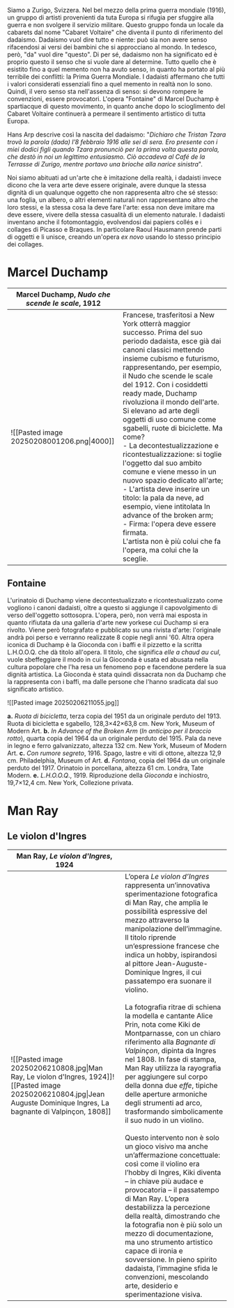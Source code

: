 Siamo a Zurigo, Svizzera. Nel bel mezzo della prima guerra mondiale (1916), un gruppo di artisti provenienti da tuta Europa si rifugia per sfuggire alla guerra e non svolgere il servizio militare. Questo gruppo fonda un locale da cabarets dal nome "Cabaret Voltaire" che diventa il punto di riferimento del dadaismo. Dadaismo vuol dire tutto e niente: può sia non avere senso rifacendosi ai versi dei bambini che si approcciano al mondo. In tedesco, però, "da" vuol dire "questo". Di per sé, dadaismo non ha significato ed è proprio questo il senso che si vuole dare al determine. Tutto quello che è esistito fino a quel memento non ha avuto senso, in quanto ha portato al più terribile dei conflitti: la Prima Guerra Mondiale. I dadaisti affermano che tutti i valori considerati essenziali fino a quel memento in realtà non lo sono. Quindi, il vero senso sta nell'assenza di senso: si devono rompere le convenzioni, essere provocatori. 
L'opera "Fontaine" di Marcel Duchamp è spartiacque di questo movimento, in quanto anche dopo lo scioglimento del Cabaret Voltaire continuerà a permeare il sentimento artistico di tutta Europa.

Hans Arp descrive così la nascita del dadaismo: "_Dichiaro che Tristan Tzara trovò la parola (dada) l’8 febbraio 1916 alle sei di sera. Ero presente con i miei dodici figli quando Tzara pronunciò per la prima volta questa parola, che destò in noi un legittimo entusiasmo. Ciò accadeva al Café de la Terrasse di Zurigo, mentre portavo una brioche alla narice sinistra_".

Noi siamo abituati ad un'arte che è imitazione della realtà, i dadaisti invece dicono che la vera arte deve essere originale, avere dunque la stessa dignità di un qualunque oggetto che non rappresenta altro che sé stesso: una foglia, un albero, o altri elementi naturali non rappresentano altro che loro stessi, e la stessa cosa la deve fare l'arte: essa non deve imitare ma deve essere, vivere della stessa casualità di un elemento naturale. 
I dadaisti inventano anche il fotomontaggio, evolvendosi dai papiers collés e i collages di Picasso e Braques. In particolare Raoul Hausmann prende parti di oggetti e li unisce, creando un'opera *ex novo* usando lo stesso principio dei collages. 

# Marcel Duchamp

| Marcel Duchamp, *Nudo che scende le scale*, 1912 |                                                                                                                                                                                                                                                                                                                                                                                                                                                                                                                                                                                                                                                                                                                                                                                            |
| ------------------------------------------------ | ------------------------------------------------------------------------------------------------------------------------------------------------------------------------------------------------------------------------------------------------------------------------------------------------------------------------------------------------------------------------------------------------------------------------------------------------------------------------------------------------------------------------------------------------------------------------------------------------------------------------------------------------------------------------------------------------------------------------------------------------------------------------------------------ |
| ![[Pasted image 20250208001206.png\|4000]]       | Francese, trasferitosi a New York otterrà maggior successo. Prima del suo periodo dadaista, esce già dai canoni classici mettendo insieme cubismo e futurismo, rappresentando, per esempio, il Nudo che scende le scale del 1912. Con i cosiddetti ready made, Duchamp rivoluziona il mondo dell'arte. Si elevano ad arte degli oggetti di uso comune come sgabelli, ruote di biciclette. Ma come?<br>- La decontestualizzazione e ricontestualizzazione: si toglie l'oggetto dal suo ambito comune e viene messo in un nuovo spazio dedicato all'arte;<br>- L'artista deve inserire un titolo: la pala da neve, ad esempio, viene intitolata In advance of the broken arm;<br>- Firma: l'opera deve essere firmata.<br>L'artista non è più colui che fa l'opera, ma colui che la sceglie. |


## Fontaine 

L'urinatoio di Duchamp viene decontestualizzato e ricontestualizzato come vogliono i canoni dadaisti, oltre a questo si aggiunge il capovolgimento di verso dell'oggetto sottosopra. 
L'opera, però, non verrà mai esposta in quanto rifiutata da una galleria d'arte new yorkese cui Duchamp si era rivolto. Viene però fotografato e pubblicato su una rivista d'arte: l'originale andrà poi perso e verranno realizzate 8 copie negli anni '60. 
Altra opera iconica di Duchamp è la Gioconda con i baffi e il pizzetto e la scritta L.H.O.O.Q. che dà titolo all'opera. Il titolo, che significa *elle a chaud au cul*, vuole sbeffeggiare il modo in cui la Gioconda è usata ed abusata nella cultura popolare che l'ha resa un fenomeno pop e facendone perdere la sua dignità artistica. La Gioconda è stata quindi dissacrata non da Duchamp che la rappresenta con i baffi, ma dalle persone che l'hanno sradicata dal suo significato artistico. 

![[Pasted image 20250206211055.jpg]]

**a.** _Ruota di bicicletta_, terza copia del 1951 da un originale perduto del 1913. Ruota di bicicletta e sgabello, 128,3×42×63,8 cm. New York, Museum of Modern Art.
**b.** _In Advance of the Broken Arm_ (_In anticipo per il braccio rotto_), quarta copia del 1964 da un originale perduto del 1915. Pala da neve in legno e ferro galvanizzato, altezza 132 cm. New York, Museum of Modern Art.
**c.** _Con rumore segreto_, 1916. Spago, lastre e viti di ottone, altezza 12,9 cm. Philadelphia, Museum of Art.
**d.** _Fontana_, copia del 1964 da un originale perduto del 1917. Orinatoio in porcellana, altezza 61 cm. Londra, Tate Modern.
**e.** _L.H.O.O.Q_., 1919. Riproduzione della _Gioconda_ e inchiostro, 19,7×12,4 cm. New York, Collezione privata.

# Man Ray

## Le violon d'Ingres

| Man Ray, *Le violon d'Ingres*, 1924                                                                                                                                        |                                                                                                                                                                                                                                                                                                                                                                                                                                                                                                                                                                                                                                                                                                                                                                                                                                                                                                                                                                                                                                                                                                                                                                                                                                                                                                      |
| -------------------------------------------------------------------------------------------------------------------------------------------------------------------------- | ---------------------------------------------------------------------------------------------------------------------------------------------------------------------------------------------------------------------------------------------------------------------------------------------------------------------------------------------------------------------------------------------------------------------------------------------------------------------------------------------------------------------------------------------------------------------------------------------------------------------------------------------------------------------------------------------------------------------------------------------------------------------------------------------------------------------------------------------------------------------------------------------------------------------------------------------------------------------------------------------------------------------------------------------------------------------------------------------------------------------------------------------------------------------------------------------------------------------------------------------------------------------------------------------------- |
| ![[Pasted image 20250206210808.jpg\|Man Ray, Le violon d'Ingres, 1924]]![[Pasted image 20250206210804.jpg\|Jean Auguste Dominique Ingres, La bagnante di Valpinçon, 1808]] | L’opera _Le violon d’Ingres_ rappresenta un’innovativa sperimentazione fotografica di Man Ray, che amplia le possibilità espressive del mezzo attraverso la manipolazione dell’immagine. Il titolo riprende un’espressione francese che indica un hobby, ispirandosi al pittore Jean-Auguste-Dominique Ingres, il cui passatempo era suonare il violino.<br><br>La fotografia ritrae di schiena la modella e cantante Alice Prin, nota come Kiki de Montparnasse, con un chiaro riferimento alla _Bagnante di Valpinçon_, dipinta da Ingres nel 1808. In fase di stampa, Man Ray utilizza la rayografia per aggiungere sul corpo della donna due _effe_, tipiche delle aperture armoniche degli strumenti ad arco, trasformando simbolicamente il suo nudo in un violino.<br><br>Questo intervento non è solo un gioco visivo ma anche un’affermazione concettuale: così come il violino era l’hobby di Ingres, Kiki diventa – in chiave più audace e provocatoria – il passatempo di Man Ray. L’opera destabilizza la percezione della realtà, dimostrando che la fotografia non è più solo un mezzo di documentazione, ma uno strumento artistico capace di ironia e sovversione. In pieno spirito dadaista, l’immagine sfida le convenzioni, mescolando arte, desiderio e sperimentazione visiva. |
